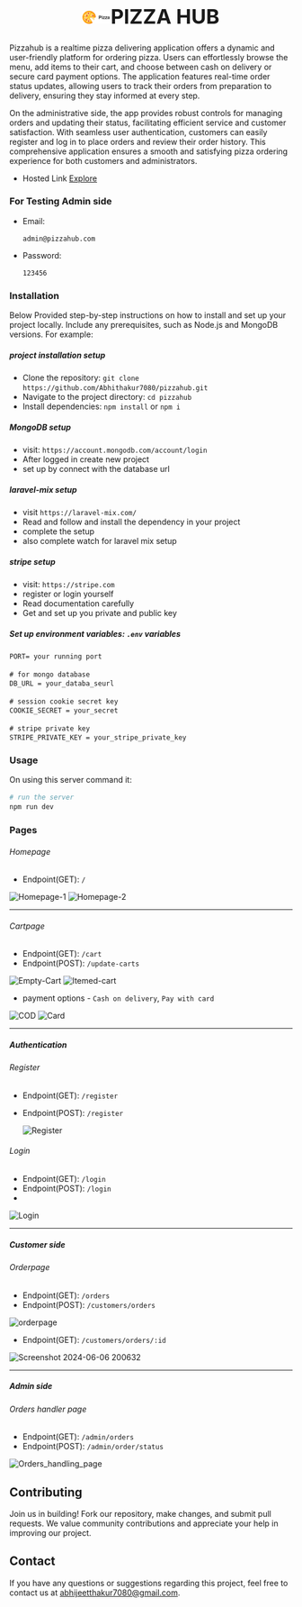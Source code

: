 <h1 align="center" style="font-size: 36px;"><img src="./public/img/logo.png" width=50/>PIZZA HUB</h1>

Pizzahub is a realtime pizza delivering application offers a dynamic and user-friendly platform for ordering pizza. Users can effortlessly browse the menu, add items to their cart, and choose between cash on delivery or secure card payment options. The application features real-time order status updates, allowing users to track their orders from preparation to delivery, ensuring they stay informed at every step.

On the administrative side, the app provides robust controls for managing orders and updating their status, facilitating efficient service and customer satisfaction. With seamless user authentication, customers can easily register and log in to place orders and review their order history. This comprehensive application ensures a smooth and satisfying pizza ordering experience for both customers and administrators.

- Hosted Link [Explore](https://pizzahub-qaym.onrender.com/)

### For Testing Admin side
- Email:
  ```
  admin@pizzahub.com
  ```
- Password:
  ```
  123456
  ```

### Installation
Below Provided step-by-step instructions on how to install and set up your project locally.
Include any prerequisites, such as Node.js and MongoDB versions. For example:

##### project installation setup
- Clone the repository: `git clone https://github.com/Abhithakur7080/pizzahub.git`
- Navigate to the project directory: `cd pizzahub`
- Install dependencies: `npm install` or `npm i`
  
##### MongoDB setup
- visit: `https://account.mongodb.com/account/login`
- After logged in create new project
- set up by connect with the database url

##### laravel-mix setup
- visit `https://laravel-mix.com/`
- Read and follow and install the dependency in your project
- complete the setup
- also complete watch for laravel mix setup
  
##### stripe setup
- visit: `https://stripe.com`
- register or login yourself
- Read documentation carefully
- Get and set up you private and public key

##### Set up environment variables: `.env` variables
``` dotenv
PORT= your running port

# for mongo database
DB_URL = your_databa_seurl

# session cookie secret key
COOKIE_SECRET = your_secret

# stripe private key
STRIPE_PRIVATE_KEY = your_stripe_private_key
```
  

### Usage
On using this server command it:
``` bash
# run the server
npm run dev
```
### Pages
###### Homepage
- Endpoint(GET): `/`
  
![Homepage-1](https://github.com/Abhithakur7080/pizzahub/assets/119639453/fa33d8c5-a1e4-40c9-87e3-36fcd2305cb1)
![Homepage-2](https://github.com/Abhithakur7080/pizzahub/assets/119639453/1ab59714-be82-42f0-bf0a-3fb97b1fa03e)

<hr/>

###### Cartpage
- Endpoint(GET): `/cart`
- Endpoint(POST): `/update-carts`
  
![Empty-Cart](https://github.com/Abhithakur7080/pizzahub/assets/119639453/4176e014-95ff-4fb0-b22f-b22beffd2de9)
![Itemed-cart](https://github.com/Abhithakur7080/pizzahub/assets/119639453/7942e265-d37d-44da-b700-7031462198ea)

- payment options - `Cash on delivery`, `Pay with card`
  
![COD](https://github.com/Abhithakur7080/pizzahub/assets/119639453/a7176474-f451-4787-bc0e-609abd45dd83)
![Card](https://github.com/Abhithakur7080/pizzahub/assets/119639453/df3b866a-c700-41e7-80cc-3953f168997a)

<hr/>

##### Authentication
###### Register
- Endpoint(GET): `/register`
- Endpoint(POST): `/register`

  ![Register](https://github.com/Abhithakur7080/pizzahub/assets/119639453/6f8848dd-c232-4f6f-95e3-7ded11b05eb2)

###### Login
- Endpoint(GET): `/login`
- Endpoint(POST): `/login`
- 
![Login](https://github.com/Abhithakur7080/pizzahub/assets/119639453/91a9f15a-fe40-43dc-ad5f-1b746aa556b7)

<hr/>

##### Customer side
###### Orderpage
- Endpoint(GET): `/orders`
- Endpoint(POST): `/customers/orders`
  
![orderpage](https://github.com/Abhithakur7080/pizzahub/assets/119639453/998dc09b-9351-4f2a-a765-8438d79a4fb0)

- Endpoint(GET): `/customers/orders/:id`
  
![Screenshot 2024-06-06 200632](https://github.com/Abhithakur7080/pizzahub/assets/119639453/4699ddce-e958-4268-b98a-a6825b157cc8)

<hr/>

##### Admin side
###### Orders handler page
- Endpoint(GET): `/admin/orders`
- Endpoint(POST): `/admin/order/status`

![Orders_handling_page](https://github.com/Abhithakur7080/pizzahub/assets/119639453/5e70ff96-5217-4a88-adea-c1fab687b27d)

## Contributing
Join us in building! Fork our repository, make changes, and submit pull requests. We value community contributions and appreciate your help in improving our project.

## Contact
If you have any questions or suggestions regarding this project, feel free to contact us at [abhijeetthakur7080@gmail.com](mailto:abhijeetthakur7080@gmail.com).
